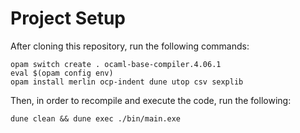 # Project Setup
After cloning this repository, run the following commands:
```
opam switch create . ocaml-base-compiler.4.06.1
eval $(opam config env)
opam install merlin ocp-indent dune utop csv sexplib
```

Then, in order to recompile and execute the code, run the following:
```
dune clean && dune exec ./bin/main.exe
```
